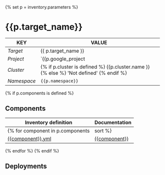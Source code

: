 {% set p = inventory.parameters %}
# {{p.target_name}} 

| KEY | VALUE |
| --- | --- |
| *Target* | {{ p.target_name }} |
| *Project*     | `{{p.google_project | default('not defined')}}`|
| *Cluster*     | {% if p.cluster is defined %} {{p.cluster.name }} {% else %} 'Not defined' {% endif %} |
| *Namespace*   | `{{p.namespace}}` |

{% if p.components is defined %}
## Components
| Inventory definition | Documentation |
| --- | --- |
{% for component in p.components|sort %}
|[{{component}}.yml](../../inventory/classes/components/{{component}}.yml)| [{{component}}](docs/{{component}}-readme.md)|
{% endfor %}
{% endif %}

## Deployments

